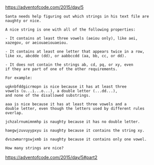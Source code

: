 https://adventofcode.com/2015/day/5

    Santa needs help figuring out which strings in his text file are 
    naughty or nice.

    A nice string is one with all of the following properties:

    - It contains at least three vowels (aeiou only), like aei, 
    xazegov, or aeiouaeiouaeiou.

    - It contains at least one letter that appears twice in a row, 
    like xx, abcdde (dd), or aabbccdd (aa, bb, cc, or dd).

    - It does not contain the strings ab, cd, pq, or xy, even 
    if they are part of one of the other requirements.
    
    For example:

    ugknbfddgicrmopn is nice because it has at least three 
    vowels (u...i...o...), a double letter (...dd...), 
    and none of the disallowed substrings.

    aaa is nice because it has at least three vowels and a 
    double letter, even though the letters used by different rules 
    overlap.

    jchzalrnumimnmhp is naughty because it has no double letter.

    haegwjzuvuyypxyu is naughty because it contains the string xy.

    dvszwmarrgswjxmb is naughty because it contains only one vowel.

    How many strings are nice?
https://adventofcode.com/2015/day/5#part2
